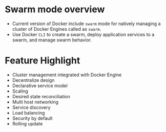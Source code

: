 # Swarm mode overview
- Current version of Docker include `swarm` mode for natively managing a cluster of Docker Engines called as `swarm`.
- Use Docker `CLI` to create a swarm, deploy application services to a swarm, and manage swarm behavior.
# Feature Highlight 
- Cluster management integrated with Docker Engine
- Decentralize design 
- Declarative service model 
- Scaling 
- Desired state reconciliation 
- Multi host networking 
- Service discovery
- Load balancing 
- Security by default
- Rolling update
